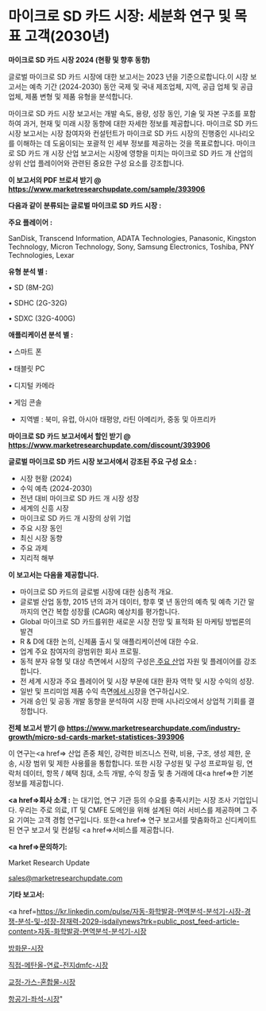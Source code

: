 # 마이크로 SD 카드 시장: 세분화 연구 및 목표 고객(2030년)

<strong>마이크로 SD 카드 시장 2024 (현황 및 향후 동향)</strong>

글로벌 마이크로 SD 카드 시장에 대한 보고서는 2023 년을 기준으로합니다.이 시장 보고서는 예측 기간 (2024-2030) 동안 국제 및 국내 제조업체, 지역, 공급 업체 및 공급 업체, 제품 변형 및 제품 유형을 분석합니다.

마이크로 SD 카드 시장 보고서는 개발 속도, 용량, 성장 동인, 기술 및 자본 구조를 포함하여 과거, 현재 및 미래 시장 동향에 대한 자세한 정보를 제공합니다. 마이크로 SD 카드 시장 보고서는 시장 참여자와 컨설턴트가 마이크로 SD 카드 시장의 진행중인 시나리오를 이해하는 데 도움이되는 포괄적 인 세부 정보를 제공하는 것을 목표로합니다. 마이크로 SD 카드 개 시장 산업 보고서는 시장에 영향을 미치는 마이크로 SD 카드 개 산업의 상위 산업 플레이어와 관련된 중요한 구성 요소를 강조합니다.



<strong>이 보고서의 PDF 브로셔 받기 @ <a href=https://www.marketresearchupdate.com/sample/393906>https://www.marketresearchupdate.com/sample/393906</a></strong>



<strong>다음과 같이 분류되는 글로벌 마이크로 SD 카드 시장 :</strong>



<strong>주요 플레이어 :</strong>

SanDisk, Transcend Information, ADATA Technologies, Panasonic, Kingston Technology, Micron Technology, Sony, Samsung Electronics, Toshiba, PNY Technologies, Lexar



<strong>유형 분석 별 :</strong>

• SD (8M-2G)

• SDHC (2G-32G)

• SDXC (32G-400G)



<strong>애플리케이션 분석 별 :</strong>

• 스마트 폰

• 태블릿 PC

• 디지털 카메라

• 게임 콘솔

<ul>
  <li>지역별 : 북미, 유럽, 아시아 태평양, 라틴 아메리카, 중동 및 아프리카</li>
</ul>


<strong>마이크로 SD 카드 보고서에서 할인 받기 @ <a href=https://www.marketresearchupdate.com/discount/393906>https://www.marketresearchupdate.com/discount/393906</a></strong>



<strong>글로벌 마이크로 SD 카드 시장 보고서에서 강조된 주요 구성 요소 :</strong>
<ul>
  <li>시장 현황 (2024)</li>
  <li>수익 예측 (2024-2030)</li>
  <li>전년 대비 마이크로 SD 카드 개 시장 성장</li>
  <li>세계의 신흥 시장</li>
  <li>마이크로 SD 카드 개 시장의 상위 기업</li>
  <li>주요 시장 동인</li>
  <li>최신 시장 동향</li>
  <li>주요 과제</li>
  <li>지리적 해부</li>
</ul>


<strong>이 보고서는 다음을 제공합니다.</strong>
<ul>
  <li>마이크로 SD 카드의 글로벌 시장에 대한 심층적 개요.</li>
  <li>글로벌 산업 동향, 2015 년의 과거 데이터, 향후 몇 년 동안의 예측 및 예측 기간 말까지의 연간 복합 성장률 (CAGR) 예상치를 평가합니다.</li>
  <li>Global 마이크로 SD 카드를위한 새로운 시장 전망 및 표적화 된 마케팅 방법론의 발견</li>
  <li>R &amp; D에 대한 논의, 신제품 출시 및 애플리케이션에 대한 수요.</li>
  <li>업계 주요 참여자의 광범위한 회사 프로필.</li>
  <li>동적 분자 유형 및 대상 측면에서 시장의 구성은<a href=> 주요 산</a>업 자원 및 플레이어를 강조합니다.</li>
  <li>전 세계 시장과 주요 플레이어 및 시장 부문에 대한 환자 역학 및 시장 수익의 성장.</li>
  <li>일반 및 프리미엄 제품 수익 측면<a href=>에서 시</a>장을 연구하십시오.</li>
  <li>거래 승인 및 공동 개발 동향을 분석하여 시장 판매 시나리오에서 상업적 기회를 결정합니다.</li>
</ul>



<strong>전체 보고서 받기 @ <a href=https://www.marketresearchupdate.com/industry-growth/micro-sd-cards-market-statistices-393906>https://www.marketresearchupdate.com/industry-growth/micro-sd-cards-market-statistices-393906</a></strong>

이 연구는<a href=> 산업 존중</a> 체인, 강력한 비즈니스 전략, 비용, 구조, 생성 제한, 운송, 시장 범위 및 제한 사용률을 통합합니다. 또한 시장 구성원 및 구성 프로파일 링, 연락처 데이터, 항목 / 혜택 침대, 소득 개발, 수익 창출 및 총 거래에 대<a href=>한 기본 </a>정보를 제공합니다.



<strong><a href=>회사 소</a>개 :</strong>
는 대기업, 연구 기관 등의 수요를 충족시키는 시장 조사 기업입니다. 우리는 주로 의료, IT 및 CMFE 도메인을 위해 설계된 여러 서비스를 제공하며 그 주요 기여는 고객 경험 연구입니다. 또한<a href=> 연구 보</a>고서를 맞춤화하고 신디케이트 된 연구 보고서 및 컨설팅 <a href=>서비스</a>를 제공합니다.



<strong><a href=>문의하기:</a></strong>

Market Research Update

sales@marketresearchupdate.com



<strong>기타 보고서:</strong>

<a href=https://kr.linkedin.com/pulse/자동-화학발광-면역분석-분석기-시장-경쟁-분석-및-성장-잠재력-2029-isdailynews?trk=public_post_feed-article-content>자동-화학발광-면역분석-분석기-시장</a>

<a href=https://www.linkedin.com/pulse/방화문-시장-세분화-연구-및-목표-고객2029년-trend-tracking-tips-360-analysis-tznjf/>방화문-시장</a>

<a href=https://www.linkedin.com/pulse/직접-메탄올-연료-전지dmfc-시장-세분화-연구-및-목표-고객2029년-btjyf/>직접-메탄올-연료-전지dmfc-시장</a>

<a href=https://www.linkedin.com/pulse/교정-가스-혼합물-시장-경쟁-분석-및-성장-잠재력-2029-data-dive-diaries-24-analysis-lporf/>교정-가스-혼합물-시장</a>

<a href=https://www.linkedin.com/pulse/항공기-좌석-시장-현재-및-미래-성장-2030-consumer-connection-compendium-ana-uz42c/>항공기-좌석-시장</a>"

